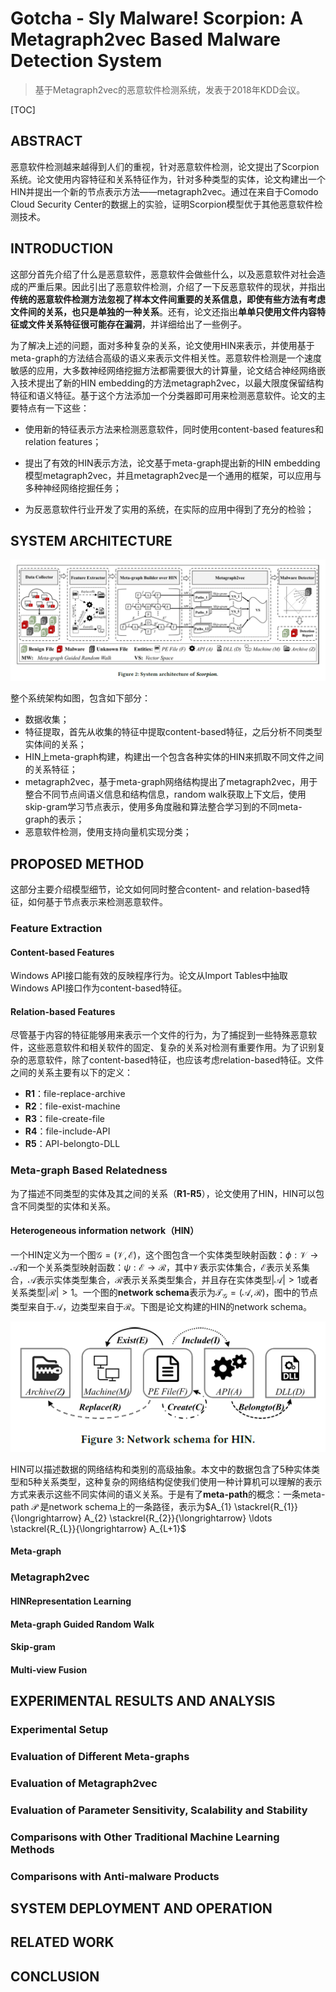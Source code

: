 # Gotcha - Sly Malware! Scorpion: A Metagraph2vec Based Malware Detection System 

> 基于Metagraph2vec的恶意软件检测系统，发表于2018年KDD会议。

[TOC]

## ABSTRACT

恶意软件检测越来越得到人们的重视，针对恶意软件检测，论文提出了Scorpion系统。论文使用内容特征和关系特征作为，针对多种类型的实体，论文构建出一个HIN并提出一个新的节点表示方法——metagraph2vec。通过在来自于Comodo Cloud Security Center的数据上的实验，证明Scorpion模型优于其他恶意软件检测技术。

## INTRODUCTION

这部分首先介绍了什么是恶意软件，恶意软件会做些什么，以及恶意软件对社会造成的严重后果。因此引出了恶意软件检测，介绍了一下反恶意软件的现状，并指出**传统的恶意软件检测方法忽视了样本文件间重要的关系信息，即使有些方法有考虑文件间的关系，也只是单独的一种关系**。还有，论文还指出**单单只使用文件内容特征或文件关系特征很可能存在漏洞**，并详细给出了一些例子。

为了解决上述的问题，面对多种复杂的关系，论文使用HIN来表示，并使用基于meta-graph的方法结合高级的语义来表示文件相关性。恶意软件检测是一个速度敏感的应用，大多数神经网络挖掘方法都需要很大的计算量，论文结合神经网络嵌入技术提出了新的HIN embedding的方法metagraph2vec，以最大限度保留结构特征和语义特征。基于这个方法添加一个分类器即可用来检测恶意软件。论文的主要特点有一下这些：

* 使用新的特征表示方法来检测恶意软件，同时使用content-based features和relation features；

* 提出了有效的HIN表示方法，论文基于meta-graph提出新的HIN embedding模型metagraph2vec，并且metagraph2vec是一个通用的框架，可以应用与多种神经网络挖掘任务；
* 为反恶意软件行业开发了实用的系统，在实际的应用中得到了充分的检验；

## SYSTEM ARCHITECTURE

![img](./pic/1.png)

整个系统架构如图，包含如下部分：

* 数据收集；
* 特征提取，首先从收集的特征中提取content-based特征，之后分析不同类型实体间的关系；
* HIN上meta-graph构建，构建出一个包含各种实体的HIN来抓取不同文件之间的关系特征；
* metagraph2vec，基于meta-graph网络结构提出了metagraph2vec，用于整合不同节点间语义信息和结构信息，random walk获取上下文后，使用skip-gram学习节点表示，使用多角度融和算法整合学习到的不同meta-graph的表示；
* 恶意软件检测，使用支持向量机实现分类；

## PROPOSED METHOD

这部分主要介绍模型细节，论文如何同时整合content- and relation-based特征，如何基于节点表示来检测恶意软件。

### Feature Extraction

#### Content-based Features

Windows API接口能有效的反映程序行为。论文从Import Tables中抽取Windows API接口作为content-based特征。

#### Relation-based Features

尽管基于内容的特征能够用来表示一个文件的行为，为了捕捉到一些特殊恶意软件，这些恶意软件和相关软件的固定、复杂的关系对检测有重要作用。为了识别复杂的恶意软件，除了content-based特征，也应该考虑relation-based特征。文件之间的关系主要有以下的定义：

* **R1**：file-replace-archive
* **R2**：file-exist-machine
* **R3**：file-create-file
* **R4**：file-include-API
* **R5**：API-belongto-DLL

### Meta-graph Based Relatedness

为了描述不同类型的实体及其之间的关系（**R1-R5**），论文使用了HIN，HIN可以包含不同类型的实体和关系。

#### Heterogeneous information network（HIN）

一个HIN定义为一个图$\mathcal{G}=(\mathcal{V},\mathcal{E})$，这个图包含一个实体类型映射函数：$\phi : \mathcal{V} \rightarrow \mathcal{A}$和一个关系类型映射函数：$\psi : \mathcal{E} \rightarrow \mathcal{R}$，其中$\mathcal{V}$表示实体集合，$\mathcal{E}$表示关系集合，$\mathcal{A}$表示实体类型集合，$\mathcal{R}$表示关系类型集合，并且存在实体类型$|\mathcal{A}|>1$或者关系类型$|\mathcal{R}|>1$。一个图的**network schema**表示为$\mathcal{T}_\mathcal{G}=(\mathcal{A},\mathcal{R})$，图中的节点类型来自于$\mathcal{A}$，边类型来自于$\mathcal{R}$。下图是论文构建的HIN的network schema。

![img](./pic/2.png)

HIN可以描述数据的网络结构和类别的高级抽象。本文中的数据包含了5种实体类型和5种关系类型，这种复杂的网络结构促使我们使用一种计算机可以理解的表示方式来表示这些不同实体间的语义关系。于是有了**meta-path**的概念：一条meta-path $\mathcal{P}$ 是network schema上的一条路径，表示为$A_{1} \stackrel{R_{1}}{\longrightarrow} A_{2} \stackrel{R_{2}}{\longrightarrow} \ldots \stackrel{R_{L}}{\longrightarrow} A_{L+1}$

#### Meta-graph

### Metagraph2vec	

#### HINRepresentation Learning

#### Meta-graph Guided Random Walk

#### Skip-gram

#### Multi-view Fusion

## EXPERIMENTAL RESULTS AND ANALYSIS

### Experimental Setup

### Evaluation of  Different Meta-graphs

### Evaluation of Metagraph2vec

### Evaluation of Parameter Sensitivity, Scalability and Stability

### Comparisons with Other Traditional Machine Learning Methods

### Comparisons with Anti-malware Products

## SYSTEM DEPLOYMENT AND OPERATION

## RELATED WORK

## CONCLUSION
